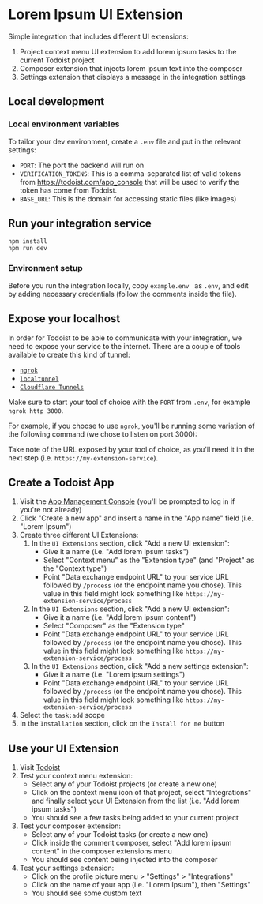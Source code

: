# Lorem Ipsum UI Extension

Simple integration that includes different UI extensions:
1. Project context menu UI extension to add lorem ipsum tasks to the current Todoist project
2. Composer extension that injects lorem ipsum text into the composer
3. Settings extension that displays a message in the integration settings

## Local development

### Local environment variables

To tailor your dev environment, create a `.env` file and put in the relevant settings:

-   `PORT`: The port the backend will run on
-   `VERIFICATION_TOKENS`: This is a comma-separated list of valid tokens from https://todoist.com/app_console that will be used to verify the token has come from Todoist.
-   `BASE_URL`: This is the domain for accessing static files (like images)

## Run your integration service

```shell
npm install
npm run dev
```

### Environment setup

Before you run the integration locally, copy `example.env ` as `.env`, and edit by adding necessary credentials (follow the comments inside the file).

## Expose your localhost

In order for Todoist to be able to communicate with your integration, we need to expose your service to the internet. There are a couple of tools available to create this kind of tunnel:

- [`ngrok`](https://ngrok.com/)
- [`localtunnel`](https://www.npmjs.com/package/localtunnel)
- [`Cloudflare Tunnels`](https://www.cloudflare.com/en-gb/products/tunnel/)

Make sure to start your tool of choice with the `PORT` from `.env`, for example `ngrok http 3000`.

For example, if you choose to use `ngrok`, you'll be running some variation of the following command (we chose to listen on port 3000):

Take note of the URL exposed by your tool of choice, as you'll need it in the next step (i.e. `https://my-extension-service`).

## Create a Todoist App

1. Visit the [App Management Console](https://todost.com/app_console) (you'll be prompted to log in if you're not already)
2. Click "Create a new app" and insert a name in the "App name" field (i.e. "Lorem Ipsum")
3. Create three different UI Extensions:
    1. In the `UI Extensions` section, click "Add a new UI extension":
        * Give it a name (i.e. "Add lorem ipsum tasks")
        * Select "Context menu" as the "Extension type" (and "Project" as the "Context type") 
        * Point "Data exchange endpoint URL" to your service URL followed by `/process` (or the endpoint name you chose). This value in this field might look something like `https://my-extension-service/process`
    2. In the `UI Extensions` section, click "Add a new UI extension":
        * Give it a name (i.e. "Add lorem ipsum content")
        * Select "Composer" as the "Extension type"
        * Point "Data exchange endpoint URL" to your service URL followed by `/process` (or the endpoint name you chose). This value in this field might look something like `https://my-extension-service/process`
    3. In the `UI Extensions` section, click "Add a new settings extension":
        * Give it a name (i.e. "Lorem ipsum settings")
        * Point "Data exchange endpoint URL" to your service URL followed by `/process` (or the endpoint name you chose). This value in this field might look something like `https://my-extension-service/process`
6. Select the `task:add` scope
7. In the `Installation` section, click on the `Install for me` button

## Use your UI Extension

1. Visit [Todoist](https://todost.com)
2. Test your context menu extension:
    * Select any of your Todoist projects (or create a new one)
    * Click on the context menu icon of that project, select "Integrations" and finally select your UI Extension from the list (i.e. "Add lorem ipsum tasks")
    * You should see a few tasks being added to your current project
4. Test your composer extension:
    * Select any of your Todoist tasks (or create a new one)
    * Click inside the comment composer, select "Add lorem ipsum content" in the composer extensions menu
    * You should see content being injected into the composer
5. Test your settings extension:
    * Click on the profile picture menu > "Settings" > "Integrations"
    * Click on the name of your app (i.e. "Lorem Ipsum"), then "Settings"
    * You should see some custom text
